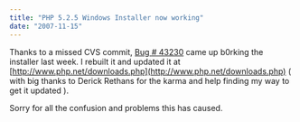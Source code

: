 ```yaml
---
title: "PHP 5.2.5 Windows Installer now working"
date: "2007-11-15"
---
```


Thanks to a missed CVS commit, [Bug # 43230](http://bugs.php.net/bug.php?id=43230) came up b0rking the installer last week. I rebuilt it and updated it at [http://www.php.net/downloads.php](http://www.php.net/downloads.php) ( with big thanks to Derick Rethans for the karma and help finding my way to get it updated ).  
  
Sorry for all the confusion and problems this has caused.
